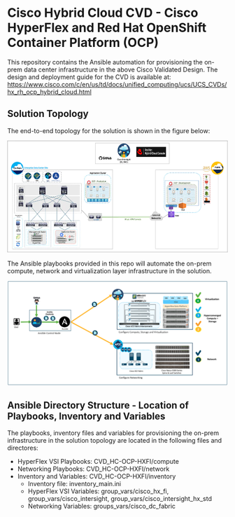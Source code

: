 # Cisco Hybrid Cloud CVD - Cisco HyperFlex and Red Hat OpenShift Container Platform (OCP)

This repository contains the Ansible automation for provisioning the on-prem data center infrastructure in the above Cisco Validated Design. The design and deployment guide for the CVD is available at: https://www.cisco.com/c/en/us/td/docs/unified_computing/ucs/UCS_CVDs/hx_rh_ocp_hybrid_cloud.html

## Solution Topology
The end-to-end topology for the solution is shown in the figure below:

![alt text](files/solution_topology.webp)

The Ansible playbooks provided in this repo will automate the on-prem compute, network and virtualization layer infrastructure in the solution. 

![alt text](files/Automation_topology.png)

## Ansible Directory Structure - Location of Playbooks, Inventory and Variables 
The playbooks, inventory files and variables for provisioning the on-prem infrastructure in the solution topology are located in the following files and directores:

* HyperFlex VSI Playbooks:  CVD_HC-OCP-HXFI/compute
* Networking Playbooks: CVD_HC-OCP-HXFI/network
* Inventory and Variables: CVD_HC-OCP-HXFI/inventory
  - Inventory file: inventory_main.ini
  - HyperFlex VSI Variables: group_vars/cisco_hx_fi, group_vars/cisco_intersight, group_vars/cisco_intersight_hx_std
  - Networking Variables: groups_vars/cisco_dc_fabric
